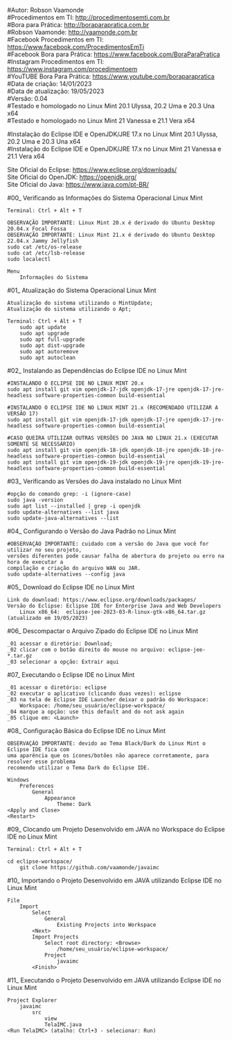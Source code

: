#Autor: Robson Vaamonde<br>
#Procedimentos em TI: http://procedimentosemti.com.br<br>
#Bora para Prática: http://boraparapratica.com.br<br>
#Robson Vaamonde: http://vaamonde.com.br<br>
#Facebook Procedimentos em TI: https://www.facebook.com/ProcedimentosEmTi<br>
#Facebook Bora para Prática: https://www.facebook.com/BoraParaPratica<br>
#Instagram Procedimentos em TI: https://www.instagram.com/procedimentoem<br>
#YouTUBE Bora Para Prática: https://www.youtube.com/boraparapratica<br>
#Data de criação: 14/01/2023<br>
#Data de atualização: 19/05/2023<br>
#Versão: 0.04<br>
#Testado e homologado no Linux Mint 20.1 Ulyssa, 20.2 Uma e 20.3 Una x64<br>
#Testado e homologado no Linux Mint 21 Vanessa e 21.1 Vera x64

#Instalação do Eclipse IDE e OpenJDK/JRE 17.x no Linux Mint 20.1 Ulyssa, 20.2 Uma e 20.3 Una x64<br>
#Instalação do Eclipse IDE e OpenJDK/JRE 17.x no Linux Mint 21 Vanessa e 21.1 Vera x64

Site Oficial do Eclipse: https://www.eclipse.org/downloads/<br>
Site Oficial do OpenJDK: https://openjdk.org/<br>
Site Oficial do Java: https://www.java.com/pt-BR/

#00_ Verificando as Informações do Sistema Operacional Linux Mint<br>

	Terminal: Ctrl + Alt + T

	OBSERVAÇÃO IMPORTANTE: Linux Mint 20.x é derivado do Ubuntu Desktop 20.04.x Focal Fossa 
	OBSERVAÇÃO IMPORTANTE: Linux Mint 21.x é derivado do Ubuntu Desktop 22.04.x Jammy Jellyfish
	sudo cat /etc/os-release
	sudo cat /etc/lsb-release
	sudo localectl

	Menu
		Informações do Sistema

#01_ Atualização do Sistema Operacional Linux Mint<br>

	Atualização do sistema utilizando o MintUpdate;
	Atualização do sistema utilizando o Apt;

	Terminal: Ctrl + Alt + T
		sudo apt update
		sudo apt upgrade
		sudo apt full-upgrade
		sudo apt dist-upgrade
		sudo apt autoremove
		sudo apt autoclean

#02_ Instalando as Dependências do Eclipse IDE no Linux Mint<br>

	#INSTALANDO O ECLIPSE IDE NO LINUX MINT 20.x
	sudo apt install git vim openjdk-17-jdk openjdk-17-jre openjdk-17-jre-headless software-properties-common build-essential

	#INSTALANDO O ECLIPSE IDE NO LINUX MINT 21.x (RECOMENDADO UTILIZAR A VERSÃO 17)
	sudo apt install git vim openjdk-17-jdk openjdk-17-jre openjdk-17-jre-headless software-properties-common build-essential

	#CASO QUEIRA UTILIZAR OUTRAS VERSÕES DO JAVA NO LINUX 21.x (EXECUTAR SOMENTE SE NECESSÁRIO)
	sudo apt install git vim openjdk-18-jdk openjdk-18-jre openjdk-18-jre-headless software-properties-common build-essential
	sudo apt install git vim openjdk-19-jdk openjdk-19-jre openjdk-19-jre-headless software-properties-common build-essential

#03_ Verificando as Versões do Java instalado no Linux Mint<br>

	#opção do comando grep: -i (ignore-case)
	sudo java -version
	sudo apt list --installed | grep -i openjdk
	sudo update-alternatives --list java
	sudo update-java-alternatives --list

#04_ Configurando o Versão do Java Padrão no Linux Mint<br>

	#OBSERVAÇÃO IMPORTANTE: cuidado com a versão do Java que você for utilizar no seu projeto, 
	versões diferentes pode causar falha de abertura do projeto ou erro na hora de executar a 
	compilação e criação do arquivo WAN ou JAR.
	sudo update-alternatives --config java

#05_ Download do Eclipse IDE no Linux Mint<br>

	Link do download: https://www.eclipse.org/downloads/packages/
	Versão do Eclipse: Eclipse IDE for Enterprise Java and Web Developers
		Linux x86_64:  eclipse-jee-2023-03-R-linux-gtk-x86_64.tar.gz (atualizado em 19/05/2023)

#06_ Descompactar o Arquivo Zipado do Eclipse IDE no Linux Mint<br>

	_01 acessar o diretório: Download;
	_02 clicar com o botão direito do mouse no arquivo: eclipse-jee-*.tar.gz
	_03 selecionar a opção: Extrair aqui

#07_ Executando o Eclipse IDE no Linux Mint<br>

	_01 acessar o diretório: eclipse
	_02 executar o aplicativo (clicando duas vezes): eclipse
	_03 na tela de Eclipse IDE Launcher deixar o padrão do Workspace:
		Workspace: /home/seu_usuário/eclipse-workspace/
	_04 marque a opção: use this default and do not ask again
	_05 clique em: <Launch>

#08_ Configuração Básica do Eclipse IDE no Linux Mint<br>

	OBSERVAÇÃO IMPORTANTE: devido ao Tema Black/Dark do Linux Mint o Eclipse IDE fica com 
	uma aparência que os ícones/botões não aparece corretamente, para resolver esse problema 
	recomendo utilizar o Tema Dark do Eclipse IDE.

	Windows
		Preferences
			General
				Appearance
					Theme: Dark
	<Apply and Close>
	<Restart>

#09_ Clocando um Projeto Desenvolvido em JAVA no Workspace do Eclipse IDE no Linux Mint<br>

	Terminal: Ctrl + Alt + T

	cd eclipse-workspace/
		git clone https://github.com/vaamonde/javaimc

#10_ Importando o Projeto Desenvolvido em JAVA utilizando Eclipse IDE no Linux Mint<br>

	File
		Import
			Select
				General
					Existing Projects into Workspace
			<Next>
			Import Projects
				Select root directory: <Browse>
					/home/seu_usuário/eclipse-workspace/
				Project
					javaimc
			<Finish>

#11_ Executando o Projeto Desenvolvido em JAVA utilizando Eclipse IDE no Linux Mint<br>

	Project Explorer
		javaimc
		    src
			    view
				TelaIMC.java
	<Run TelaIMC> (atalho: Ctrl+3 - selecionar: Run)